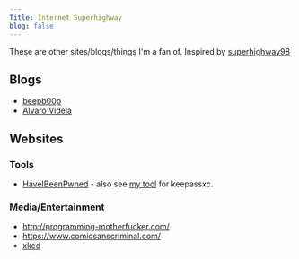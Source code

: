 ```yaml
---
Title: Internet Superhighway
blog: false
---
```


These are other sites/blogs/things I'm a fan of. Inspired by [superhighway98](https://www.superhighway98.com/)

## Blogs

* [beepb00p](https://beepb00p.xyz/)
* [Alvaro Videla](https://alvaro-videla.com/archive.html)

## Websites

### Tools

* [HaveIBeenPwned](https://haveibeenpwned.com/) - also see [my tool](https://github.com/seanbreckenridge/keepassxc-pwned) for keepassxc.

### Media/Entertainment

* <http://programming-motherfucker.com/>
* <https://www.comicsanscriminal.com/>
* [xkcd](https://xkcd.com/)
